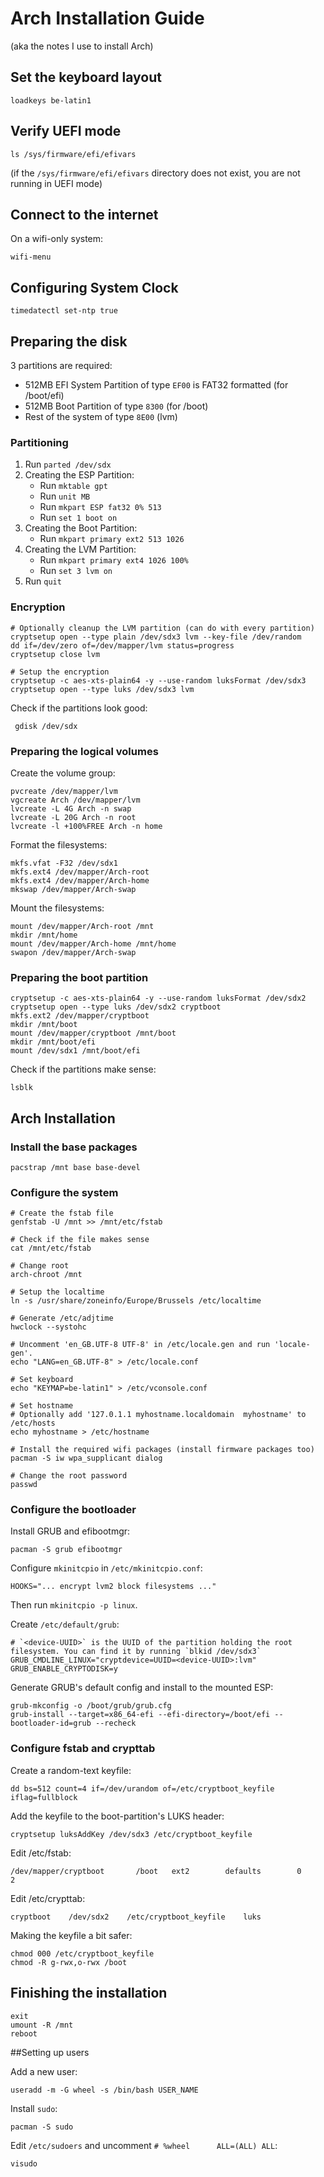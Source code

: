 # Arch Installation Guide

(aka the notes I use to install Arch)

## Set the keyboard layout

```shell
loadkeys be-latin1
```

## Verify UEFI mode

```shell
ls /sys/firmware/efi/efivars
```

(if the `/sys/firmware/efi/efivars` directory does not exist, you are not running in UEFI mode)

## Connect to the internet

On a wifi-only system:
```shell
wifi-menu
```

## Configuring System Clock

```shell
timedatectl set-ntp true
```

## Preparing the disk

3 partitions are required:
   - 512MB EFI System Partition of type `EF00` is FAT32 formatted (for /boot/efi)
   - 512MB Boot Partition of type `8300` (for /boot)
   - Rest of the system of type `8E00` (lvm)

### Partitioning

1. Run `parted /dev/sdx`
2. Creating the ESP Partition:
    - Run `mktable gpt`
    - Run `unit MB`
    - Run `mkpart ESP fat32 0% 513`
    - Run `set 1 boot on`
3. Creating the Boot Partition:
    - Run `mkpart primary ext2 513 1026`
4. Creating the LVM Partition:
    - Run `mkpart primary ext4 1026 100%`
    - Run `set 3 lvm on`
5. Run `quit`

### Encryption

```shell
# Optionally cleanup the LVM partition (can do with every partition)
cryptsetup open --type plain /dev/sdx3 lvm --key-file /dev/random
dd if=/dev/zero of=/dev/mapper/lvm status=progress
cryptsetup close lvm

# Setup the encryption
cryptsetup -c aes-xts-plain64 -y --use-random luksFormat /dev/sdx3
cryptsetup open --type luks /dev/sdx3 lvm
```

Check if the partitions look good:
```shell
 gdisk /dev/sdx 
```

### Preparing the logical volumes

Create the volume group:
```shell
pvcreate /dev/mapper/lvm
vgcreate Arch /dev/mapper/lvm
lvcreate -L 4G Arch -n swap
lvcreate -L 20G Arch -n root
lvcreate -l +100%FREE Arch -n home
```

Format the filesystems:
```shell
mkfs.vfat -F32 /dev/sdx1
mkfs.ext4 /dev/mapper/Arch-root
mkfs.ext4 /dev/mapper/Arch-home
mkswap /dev/mapper/Arch-swap
```

Mount the filesystems:
```shell
mount /dev/mapper/Arch-root /mnt
mkdir /mnt/home
mount /dev/mapper/Arch-home /mnt/home
swapon /dev/mapper/Arch-swap
```

### Preparing the boot partition

```shell
cryptsetup -c aes-xts-plain64 -y --use-random luksFormat /dev/sdx2
cryptsetup open --type luks /dev/sdx2 cryptboot
mkfs.ext2 /dev/mapper/cryptboot
mkdir /mnt/boot
mount /dev/mapper/cryptboot /mnt/boot
mkdir /mnt/boot/efi
mount /dev/sdx1 /mnt/boot/efi
```

Check if the partitions make sense:
```shell
lsblk
```

## Arch Installation

### Install the base packages

```shell
pacstrap /mnt base base-devel
```

### Configure the system

```shell
# Create the fstab file
genfstab -U /mnt >> /mnt/etc/fstab

# Check if the file makes sense
cat /mnt/etc/fstab

# Change root
arch-chroot /mnt

# Setup the localtime
ln -s /usr/share/zoneinfo/Europe/Brussels /etc/localtime

# Generate /etc/adjtime
hwclock --systohc

# Uncomment 'en_GB.UTF-8 UTF-8' in /etc/locale.gen and run 'locale-gen'.
echo "LANG=en_GB.UTF-8" > /etc/locale.conf

# Set keyboard
echo "KEYMAP=be-latin1" > /etc/vconsole.conf

# Set hostname
# Optionally add '127.0.1.1	myhostname.localdomain	myhostname' to /etc/hosts
echo myhostname > /etc/hostname

# Install the required wifi packages (install firmware packages too)
pacman -S iw wpa_supplicant dialog 

# Change the root password
passwd
```

### Configure the bootloader

Install GRUB and efibootmgr:
```shell
pacman -S grub efibootmgr
```

Configure `mkinitcpio` in `/etc/mkinitcpio.conf`:
```shell
HOOKS="... encrypt lvm2 block filesystems ..."
```
Then run `mkinitcpio -p linux`.

Create `/etc/default/grub`:
```shell
# `<device-UUID>` is the UUID of the partition holding the root filesystem. You can find it by running `blkid /dev/sdx3`
GRUB_CMDLINE_LINUX="cryptdevice=UUID=<device-UUID>:lvm"
GRUB_ENABLE_CRYPTODISK=y
```

Generate GRUB's default config and install to the mounted ESP:
```shell
grub-mkconfig -o /boot/grub/grub.cfg
grub-install --target=x86_64-efi --efi-directory=/boot/efi --bootloader-id=grub --recheck
```

### Configure fstab and crypttab

Create a random-text keyfile:
```shell
dd bs=512 count=4 if=/dev/urandom of=/etc/cryptboot_keyfile iflag=fullblock
```

Add the keyfile to the boot-partition's LUKS header:
```shell
cryptsetup luksAddKey /dev/sdx3 /etc/cryptboot_keyfile
```

Edit /etc/fstab:
```shell
/dev/mapper/cryptboot       /boot   ext2        defaults        0       2
```

Edit /etc/crypttab:
```shell
cryptboot    /dev/sdx2    /etc/cryptboot_keyfile    luks
```

Making the keyfile a bit safer:
```shell
chmod 000 /etc/cryptboot_keyfile
chmod -R g-rwx,o-rwx /boot  
```

## Finishing the installation

```shell
exit
umount -R /mnt
reboot
```

##Setting up users

Add a new user:
```shell
useradd -m -G wheel -s /bin/bash USER_NAME
```

Install `sudo`:
```shell
pacman -S sudo
```

Edit `/etc/sudoers` and uncomment `# %wheel      ALL=(ALL) ALL`:
```shell
visudo
```